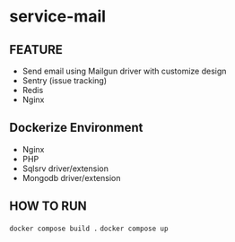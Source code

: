 # service-mail

## FEATURE 
- Send email using Mailgun driver with customize design
- Sentry (issue tracking)
- Redis
- Nginx

## Dockerize Environment
- Nginx
- PHP
- Sqlsrv driver/extension
- Mongodb driver/extension

## HOW TO RUN
`docker compose build .`
`docker compose up`
